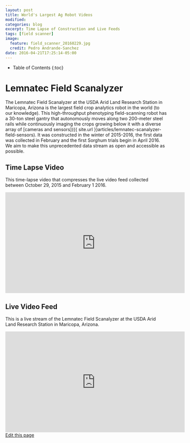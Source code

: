 ```yaml
---
layout: post
title: World's Largest Ag Robot Videos
modified:
categories: blog
excerpt: Time Lapse of Construction and Live Feeds 
tags: [field scanner]
image:
  feature: field_scanner_20160229.jpg
  credit: Pedro Andrande-Sanchez
date: 2016-04-21T17:25:14-05:00
---
```



* Table of Contents
{:toc}

# Lemnatec Field Scanalyzer

The Lemnatec Field Scanalyzer at the USDA Arid Land Research Station in Maricopa, Arizona is the largest field crop analytics robot in the world (to our knowledge).
This high-throughput phenotyping field-scanning robot has a 30-ton steel gantry that autonomously moves along two 200-meter steel rails while continuously imaging the crops growing below it with a diverse array of [cameras and sensors]({{ site.url }}articles/lemnatec-scanalyzer-field-sensors).
It was constructed in the winter of 2015-2016, the first data was collected in February and the first Sorghum trials begin in April 2016. 
We aim to make this unprecedented data stream as open and accessible as possible.

## Time Lapse Video

This time-lapse video that compresses the live video feed collected between October 29, 2015 and February 1 2016.


<iframe width="560" height="315" src="https://www.youtube.com/embed/toGI744gyww?rel=0&amp;showinfo=0" frameborder="0" allowfullscreen></iframe>


## Live Video Feed

This is a live stream of the Lemnatec Field Scanalyzer at the USDA Arid Land Research Station in Maricopa, Arizona.  


<iframe width="560" height="315" src="https://www.youtube-nocookie.com/embed/Pp6IdkPtFC8?rel=0" frameborder="0" allowfullscreen></iframe>

<div class="actions">
  <a href="{{site.github.repository_url}}/edit/master/{{ page.path }}">Edit this page</a>
</div>
